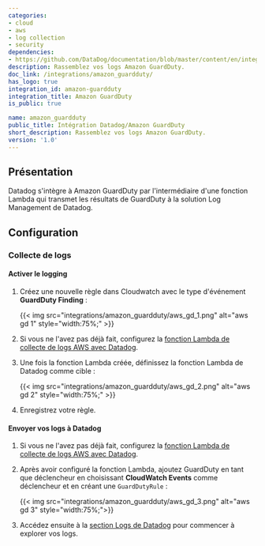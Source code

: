```yaml
---
categories:
- cloud
- aws
- log collection
- security
dependencies:
- https://github.com/DataDog/documentation/blob/master/content/en/integrations/amazon_guardduty.md
description: Rassemblez vos logs Amazon GuardDuty.
doc_link: /integrations/amazon_guardduty/
has_logo: true
integration_id: amazon-guardduty
integration_title: Amazon GuardDuty
is_public: true

name: amazon_guardduty
public_title: Intégration Datadog/Amazon GuardDuty
short_description: Rassemblez vos logs Amazon GuardDuty.
version: '1.0'
---
```


## Présentation

Datadog s'intègre à Amazon GuardDuty par l'intermédiaire d'une fonction Lambda qui transmet les résultats de GuardDuty à la solution Log Management de Datadog.

## Configuration

### Collecte de logs

#### Activer le logging

1. Créez une nouvelle règle dans Cloudwatch avec le type d'événement **GuardDuty Finding** :

    {{< img src="integrations/amazon_guardduty/aws_gd_1.png" alt="aws gd 1" style="width:75%;" >}}

2. Si vous ne l'avez pas déjà fait, configurez la [fonction Lambda de collecte de logs AWS avec Datadog][1].

3. Une fois la fonction Lambda créée, définissez la fonction Lambda de Datadog comme cible :

    {{< img src="integrations/amazon_guardduty/aws_gd_2.png" alt="aws gd 2" style="width:75%;" >}}

4. Enregistrez votre règle.

#### Envoyer vos logs à Datadog

1. Si vous ne l'avez pas déjà fait, configurez la [fonction Lambda de collecte de logs AWS avec Datadog][1].

2. Après avoir configuré la fonction Lambda, ajoutez GuardDuty en tant que déclencheur en choisissant **CloudWatch Events** comme déclencheur et en créant une `GuardDutyRule` :

    {{< img src="integrations/amazon_guardduty/aws_gd_3.png" alt="aws gd 3" style="width:75%;">}}

3. Accédez ensuite à la [section Logs de Datadog][2] pour commencer à explorer vos logs.

[1]: /fr/logs/guide/send-aws-services-logs-with-the-datadog-lambda-function/
[2]: https://app.datadoghq.com/logs
